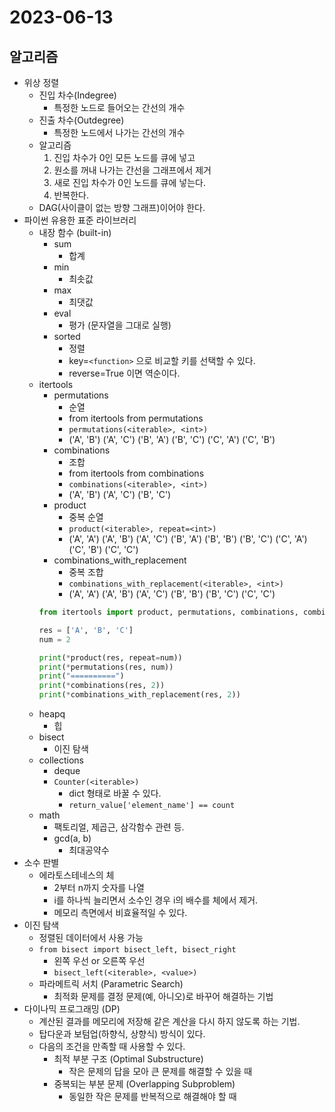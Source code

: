 # 2023-06-13

## 알고리즘

* 위상 정렬
    * 진입 차수(Indegree)
        * 특정한 노드로 들어오는 간선의 개수
    * 진출 차수(Outdegree)
        * 특정한 노드에서 나가는 간선의 개수
    * 알고리즘
        1. 진입 차수가 0인 모든 노드를 큐에 넣고
        2. 원소를 꺼내 나가는 간선을 그래프에서 제거
        3. 새로 진입 차수가 0인 노드를 큐에 넣는다.
        4. 반복한다.
    * DAG(사이클이 없는 방향 그래프)이어야 한다.
* 파이썬 유용한 표준 라이브러리
    * 내장 함수 (built-in)
        * sum
            * 합계
        * min
            * 최솟값
        * max
            * 최댓값
        * eval
            * 평가 (문자열을 그대로 실행)
        * sorted
            * 정렬
            * key=`<function>` 으로 비교할 키를 선택할 수 있다.
            * reverse=True 이면 역순이다.
    * itertools
        * permutations
            * 순열
            * from itertools from permutations
            * `permutations(<iterable>, <int>)`
            * ('A', 'B') ('A', 'C') ('B', 'A') ('B', 'C') ('C', 'A') ('C', 'B')
        * combinations
            * 조합
            * from itertools from combinations
            * `combinations(<iterable>, <int>)`
            * ('A', 'B') ('A', 'C') ('B', 'C')
        * product
            * 중복 순열
            * `product(<iterable>, repeat=<int>)`
            * ('A', 'A') ('A', 'B') ('A', 'C') ('B', 'A') ('B', 'B') ('B', 'C') ('C', 'A') ('C', 'B') ('C', 'C')
        * combinations_with_replacement
            * 중복 조합
            * `combinations_with_replacement(<iterable>, <int>)`
            * ('A', 'A') ('A', 'B') ('A', 'C') ('B', 'B') ('B', 'C') ('C', 'C')
        ```python
        from itertools import product, permutations, combinations, combinations_with_replacement

        res = ['A', 'B', 'C']
        num = 2

        print(*product(res, repeat=num))
        print(*permutations(res, num))
        print("==========")
        print(*combinations(res, 2))
        print(*combinations_with_replacement(res, 2))
        ```
    * heapq
        * 힙
    * bisect
        * 이진 탐색
    * collections
        * deque
        * `Counter(<iterable>)`
            * dict 형태로 바꿀 수 있다.
            * `return_value['element_name'] == count`
    * math
        * 팩토리얼, 제곱근, 삼각함수 관련 등.
        * gcd(a, b)
            * 최대공약수
* 소수 판별
    * 에라토스테네스의 체
        * 2부터 n까지 숫자를 나열
        * i를 하나씩 늘리면서 소수인 경우 i의 배수를 체에서 제거.
        * 메모리 측면에서 비효율적일 수 있다.
* 이진 탐색
    * 정렬된 데이터에서 사용 가능
    * `from bisect import bisect_left, bisect_right`
        * 왼쪽 우선 or 오른쪽 우선
        * `bisect_left(<iterable>, <value>)`
    * 파라메트릭 서치 (Parametric Search)
        * 최적화 문제를 결정 문제(예, 아니오)로 바꾸어 해결하는 기법
* 다이나믹 프로그래밍 (DP)
    * 계산된 결과를 메모리에 저장해 같은 계산을 다시 하지 않도록 하는 기법.
    * 탑다운과 보텀업(하향식, 상향식) 방식이 있다.
    * 다음의 조건을 만족할 때 사용할 수 있다.
        * 최적 부분 구조 (Optimal Substructure)
            * 작은 문제의 답을 모아 큰 문제를 해결할 수 있을 때
        * 중복되는 부분 문제 (Overlapping Subproblem)
            * 동일한 작은 문제를 반복적으로 해결해야 할 때